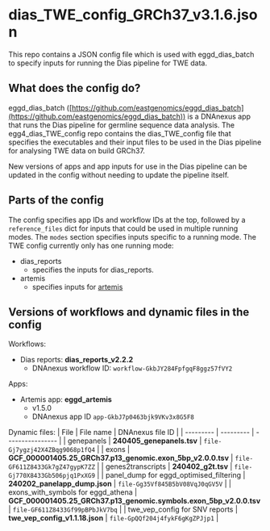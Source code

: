 # dias_TWE_config_GRCh37_v3.1.6.json

This repo contains a JSON config file which is used with eggd_dias_batch to specify inputs for running the Dias pipeline for TWE data.

## What does the config do?
eggd_dias_batch ([https://github.com/eastgenomics/eggd_dias_batch](https://github.com/eastgenomics/eggd_dias_batch)) is a DNAnexus app that runs the Dias pipeline for germline sequence data analysis. The egg4_dias_TWE_config repo contains the dias_TWE_config file that specifies the executables and their input files to be used in the Dias pipeline for analysing TWE data on build GRCh37.

New versions of apps and app inputs for use in the Dias pipeline can be updated in the config without needing to update the pipeline itself.

## Parts of the config
The config specifies app IDs and workflow IDs at the top, followed by a `reference_files` dict for inputs that could be used in multiple running modes. The `modes` section specifies inputs specific to a running mode. The TWE config currently only has one running mode:
* dias_reports
    * specifies the inputs for dias_reports.
* artemis
    * specifies inputs for [artemis](https://github.com/eastgenomics/eggd_artemis)

## Versions of workflows and dynamic files in the config
Workflows:
* Dias reports: **dias_reports_v2.2.2**
    * DNAnexus workflow ID: `workflow-GkbJY284FpfgqF8ggz57fVY2`

Apps:
* Artemis app: **eggd_artemis**
    * v1.5.0
    * DNAnexus app ID `app-GkbJ7p0463bjk9VKv3x8G5F8`

Dynamic files:
| File      | File name | DNAnexus file ID |
| --------- | --------- | ---------------- |
| genepanels | **240405_genepanels.tsv** | `file-Gj7ygzj42X4ZBqg9068p1fQ4` |
| exons | **GCF_000001405.25_GRCh37.p13_genomic.exon_5bp_v2.0.0.tsv** | `file-GF611Z8433Gk7gZ47gypK7ZZ` |
| genes2transcripts | **240402_g2t.tsv** | `file-Gj770X8433Gb506pjq1PxXG9` |
| panel_dump for eggd_optimised_filtering | **240202_panelapp_dump.json** | `file-Gg35Vf845B5bV08VqJ0qGV5V` |
| exons_with_symbols for eggd_athena | **GCF_000001405.25_GRCh37.p13_genomic.symbols.exon_5bp_v2.0.0.tsv** | `file-GF611Z8433Gf99pBPbJkV7bq` |
| twe_vep_config for SNV reports | **twe_vep_config_v1.1.18.json** | `file-GpQQf204j4fykF6gKgZPJjp1` |
